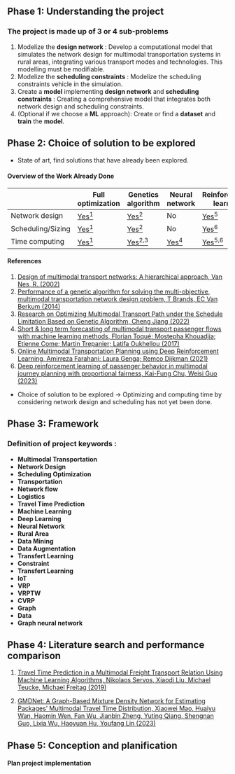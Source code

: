 ## Phase 1: Understanding the project

### The project is made up of 3 or 4 sub-problems

1. Modelize the **design network** : Develop a computational model that simulates the network design for multimodal transportation systems in rural areas, integrating various transport modes and technologies. This modelling must be modifiable.
2. Modelize the **scheduling constraints** : Modelize the scheduling constraints vehicle in the simulation.
3. Create a **model** implementing **design network** and **scheduling constraints** : Creating a comprehensive model that integrates both network design and scheduling constraints.
4. (Optional if we choose a **ML** approach): Create or find a **dataset** and **train** the **model**.


## Phase 2: Choice of solution to be explored
* State of art, find solutions that have already been explored.

#### Overview of the Work Already Done

|                   | Full optimization | Genetics algorithm | Neural network | Reinforcement learning |
|-------------------|-------------------|--------------------|----------------|------------------------|
| Network design    | [Yes<sup>1</sup>](#1) | [Yes<sup>2</sup>](#2) | No | [Yes<sup>5</sup>](#5) |
| Scheduling/Sizing | [Yes<sup>1</sup>](#1) | [Yes<sup>2</sup>](#3) | No | [Yes<sup>6</sup>](#6) |
| Time computing    | [Yes<sup>1</sup>](#1) | [Yes<sup>2,3</sup>](#2) | [Yes<sup>4</sup>](#4) | [Yes<sup>5,6</sup>](#5) |

#### References
1. [Design of multimodal transport networks: A hierarchical approach, Van Nes, R. (2002)](https://citeseerx.ist.psu.edu/document?repid=rep1&type=pdf&doi=9a60449caa1b9548f7a0c0bd71986449d85fa473)
2. [Performance of a genetic algorithm for solving the multi-objective, multimodal transportation network design problem, T Brands, EC Van Berkum (2014)](https://www.researchgate.net/profile/Ties-Brands/publication/287579094_Performance_of_a_Genetic_Algorithm_for_Solving_the_Multi-Objective_Multimodal_Transportation_Network_Design_Problem/links/567aa24108ae051f9addcfe4/Performance-of-a-Genetic-Algorithm-for-Solving-the-Multi-Objective-Multimodal-Transportation-Network-Design-Problem.pdf)
3. [Research on Optimizing Multimodal Transport Path under the Schedule Limitation Based on Genetic Algorithm, Cheng Jiang (2022)](https://iopscience.iop.org/article/10.1088/1742-6596/2258/1/012014/pdf)
4. [Short & long term forecasting of multimodal transport passenger flows with machine learning methods, Florian Toqué; Mostepha Khouadjia; Etienne Come; Martin Trepanier; Latifa Oukhellou (2017)](https://ieeexplore.ieee.org/abstract/document/8317939)
5. [Online Multimodal Transportation Planning using Deep Reinforcement Learning, Amirreza Farahani; Laura Genga; Remco Dijkman (2021)](https://ieeexplore.ieee.org/abstract/document/9658943)
6. [Deep reinforcement learning of passenger behavior in multimodal journey planning with proportional fairness, Kai-Fung Chu, Weisi Guo (2023)](https://link.springer.com/article/10.1007/s00521-023-08733-4)

* Choice of solution to be explored
&rarr; Optimizing and computing time by considering network design and scheduling has not yet been done.


## Phase 3: Framework

### Definition of project keywords : 

- **Multimodal Transportation**
- **Network Design**
- **Scheduling Optimization**
- **Transportation**
- **Network flow**
- **Logistics**
- **Travel Time Prediction**
- **Machine Learning**
- **Deep Learning**
- **Neural Network**
- **Rural Area**
- **Data Mining**
- **Data Augmentation**
- **Transfert Learning**
- **Constraint**
- **Transfert Learning**
- **IoT**
- **VRP**
- **VRPTW**
- **CVRP**
- **Graph**
- **Data**
- **Graph neural network**


## Phase 4: Literature search and performance comparison

1. [Travel Time Prediction in a Multimodal Freight Transport Relation Using Machine Learning Algorithms, Nikolaos Servos, Xiaodi Liu, Michael Teucke, Michael Freitag (2019)](https://www.mdpi.com/2305-6290/4/1/1)

2. [GMDNet: A Graph-Based Mixture Density Network for Estimating Packages’ Multimodal Travel Time Distribution, Xiaowei Mao, Huaiyu Wan, Haomin Wen, Fan Wu, Jianbin Zheng, Yuting Qiang, Shengnan Guo, Lixia Wu, Haoyuan Hu, Youfang Lin (2023)](https://ojs.aaai.org/index.php/AAAI/article/view/25578)


## Phase 5: Conception and planification

#### Plan project implementation

